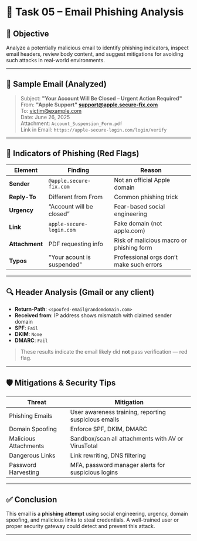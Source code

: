 # 📧 Task 05 – Email Phishing Analysis

## 🎯 Objective

Analyze a potentially malicious email to identify phishing indicators, inspect email headers, review body content, and suggest mitigations for avoiding such attacks in real-world environments.

---

## 📨 Sample Email (Analyzed)

> Subject: **"Your Account Will Be Closed – Urgent Action Required"**  
> From: **"Apple Support" <support@apple.secure-fix.com>**  
> To: victim@example.com  
> Date: June 26, 2025  
> Attachment: `Account_Suspension_Form.pdf`  
> Link in Email: `https://apple-secure-login.com/login/verify`


---

## 🧠 Indicators of Phishing (Red Flags)

| Element | Finding | Reason |
|--------|---------|--------|
| **Sender** | `@apple.secure-fix.com` | Not an official Apple domain |
| **Reply-To** | Different from From | Common phishing trick |
| **Urgency** | “Account will be closed” | Fear-based social engineering |
| **Link** | `apple-secure-login.com` | Fake domain (not apple.com) |
| **Attachment** | PDF requesting info | Risk of malicious macro or phishing form |
| **Typos** | "Your acount is suspended" | Professional orgs don’t make such errors |


---

## 🔍 Header Analysis (Gmail or any client)

- **Return-Path**: `<spoofed-email@randomdomain.com>`
- **Received from**: IP address shows mismatch with claimed sender domain
- **SPF**: `Fail`  
- **DKIM**: `None`  
- **DMARC**: `Fail`

> These results indicate the email likely did **not** pass verification — red flag.

---

## 🛡️ Mitigations & Security Tips

| Threat | Mitigation |
|--------|------------|
| Phishing Emails | User awareness training, reporting suspicious emails |
| Domain Spoofing | Enforce SPF, DKIM, DMARC |
| Malicious Attachments | Sandbox/scan all attachments with AV or VirusTotal |
| Dangerous Links | Link rewriting, DNS filtering |
| Password Harvesting | MFA, password manager alerts for suspicious logins |

---

## ✅ Conclusion

This email is a **phishing attempt** using social engineering, urgency, domain spoofing, and malicious links to steal credentials. A well-trained user or proper security gateway could detect and prevent this attack.

---
